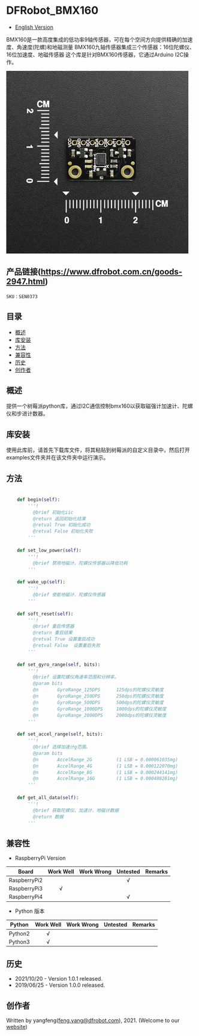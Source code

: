 # DFRobot_BMX160
- [English Version](./README.md)

BMX160是一款高度集成的低功率9轴传感器，可在每个空间方向提供精确的加速度、角速度(陀螺)和地磁测量
BMX160九轴传感器集成三个传感器：16位陀螺仪、16位加速度、地磁传感器
这个库是针对BMX160传感器，它通过Arduino I2C操作。


![](../../resources/images/SEN0373.png)


## 产品链接(https://www.dfrobot.com.cn/goods-2947.html)

    SKU：SEN0373

## 目录

* [概述](#概述)
* [库安装](#库安装)
* [方法](#方法)
* [兼容性](#兼容性)
* [历史](#历史)
* [创作者](#创作者)
 
## 概述

提供一个树莓派python库，通过I2C通信控制bmx160以获取磁强计加速计、陀螺仪和步进计数器。

## 库安装

使用此库前，请首先下载库文件，将其粘贴到树莓派的自定义目录中，然后打开examples文件夹并在该文件夹中运行演示。

## 方法

```python

    def begin(self):
        '''!
          @brief 初始化iic
          @return 返回初始化结果
          @retval True 初始化成功
          @retval False 初始化失败
        '''

    def set_low_power(self):
        '''!
          @brief 禁用地磁计、陀螺仪传感器以降低功耗
        '''

    def wake_up(self):
        '''!
          @brief 使能地磁计、陀螺仪传感器
        '''

    def soft_reset(self):
        '''!
          @brief 重启传感器
          @return 重启结果
          @retval True 设置重启成功
          @retval False  设置重启失败
        '''

    def set_gyro_range(self, bits):
        '''!
          @brief 设置陀螺仪角速率范围和分辨率。
          @param bits 
          @n       GyroRange_125DPS      125dps的陀螺仪灵敏度
          @n       GyroRange_250DPS      250dps的陀螺仪灵敏度
          @n       GyroRange_500DPS      500dps的陀螺仪灵敏度
          @n       GyroRange_1000DPS     1000dps的陀螺仪灵敏度
          @n       GyroRange_2000DPS     2000dps的陀螺仪灵敏度
        '''

    def set_accel_range(self, bits):
        '''!
          @brief 选择加速计g范围。
          @param bits 
          @n       AccelRange_2G         (1 LSB = 0.000061035mg) 
          @n       AccelRange_4G         (1 LSB = 0.000122070mg) 
          @n       AccelRange_8G         (1 LSB = 0.000244141mg) 
          @n       AccelRange_16G        (1 LSB = 0.000488281mg)
        '''

    def get_all_data(self):
        '''!
          @brief 获取陀螺仪、加速计、地磁计数据
          @return 数据
        '''
```

## 兼容性

* RaspberryPi Version

| Board        | Work Well | Work Wrong | Untested | Remarks |
| ------------ | :-------: | :--------: | :------: | ------- |
| RaspberryPi2 |           |            |    √     |         |
| RaspberryPi3 |     √     |            |          |         |
| RaspberryPi4 |           |            |    √     |         |

* Python 版本

| Python  | Work Well | Work Wrong | Untested | Remarks |
| ------- | :-------: | :--------: | :------: | ------- |
| Python2 |     √     |            |          |         |
| Python3 |     √     |            |          |         |


## 历史

- 2021/10/20 - Version 1.0.1 released.
- 2019/06/25 - Version 1.0.0 released.


## 创作者

Written by yangfeng(feng.yang@dfrobot.com), 2021. (Welcome to our [website](https://www.dfrobot.com/))

